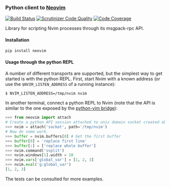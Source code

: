 ### Python client to [Neovim](https://github.com/neovim/neovim)

[![Build Status](https://travis-ci.org/neovim/python-client.svg?branch=master)](https://travis-ci.org/neovim/python-client)
[![Scrutinizer Code Quality](https://scrutinizer-ci.com/g/neovim/python-client/badges/quality-score.png?b=master)](https://scrutinizer-ci.com/g/neovim/python-client/?branch=master)
[![Code Coverage](https://scrutinizer-ci.com/g/neovim/python-client/badges/coverage.png?b=master)](https://scrutinizer-ci.com/g/neovim/python-client/?branch=master)

Library for scripting Nvim processes through its msgpack-rpc API.

#### Installation

```sh
pip install neovim
```

#### Usage through the python REPL

A number of different transports are supported, but the simplest way to get
started is with the python REPL. First, start Nvim with a known address (or
use the `$NVIM_LISTEN_ADDRESS` of a running instance): 

```sh
$ NVIM_LISTEN_ADDRESS=/tmp/nvim nvim
```

In another terminal, connect a python REPL to Nvim (note that the API is
similar to the one exposed by the [python-vim
bridge](http://vimdoc.sourceforge.net/htmldoc/if_pyth.html#python-vim)):

```python
>>> from neovim import attach
# Create a python API session attached to unix domain socket created above:
>>> nvim = attach('socket', path='/tmp/nvim')
# Now do some work. 
>>> buffer = nvim.buffers[0] # Get the first buffer
>>> buffer[0] = 'replace first line'
>>> buffer[:] = ['replace whole buffer']
>>> nvim.command('vsplit')
>>> nvim.windows[1].width = 10
>>> nvim.vars['global_var'] = [1, 2, 3]
>>> nvim.eval('g:global_var')
[1, 2, 3]
```

The tests can be consulted for more examples.
